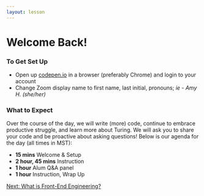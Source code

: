 ```yaml
---
layout: lesson
---
```


# Welcome Back!

### To Get Set Up

- Open up <a target="blank" href="http://codepen.io/">codepen.io</a> in a browser (preferably Chrome) and login to your account
- Change Zoom display name to first name, last initial, pronouns; _ie - Amy H. (she/her)_

### What to Expect

Over the course of the day, we will write (more) code, continue to embrace productive struggle, and learn more about Turing.  We will ask you to share your code and be proactive about asking questions! Below is our agenda for the day (all times in MST):

- **15 mins** Welcome & Setup
- **2 hour, 45 mins** Instruction
- **1 hour** Alum Q&A panel
- **1 hour**  Instruction, Wrap Up

<a href="../what-is-fee">Next: What is Front-End Engineering?</a>
